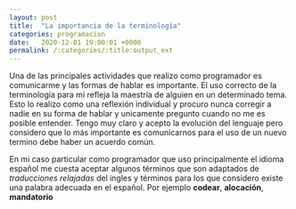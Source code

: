 ```yaml
---
layout: post
title:  "La importancia de la terminología"
categories: programacion
date:   2020-12-01 19:00:01 +0000
permalink: /:categories/:title:output_ext
---
```


Una de las principales actividades que realizo como programador es comunicarme y las formas de hablar es importante. El uso correcto de la terminología para mi refleja la maestría de alguien en un determinado tema. Esto lo realizo como una reflexión individual y procuro nunca corregir a nadie en su forma de hablar y unicamente pregunto cuando no me es posible entender. Tengo muy claro y acepto la evolución del lenguaje pero considero que lo más importante es comunicarnos para el uso de un nuevo termino debe haber un acuerdo común.

En mi caso particular como programador que uso principalmente el idioma español me cuesta aceptar algunos términos que son adaptados de _traducciones relajadas_ del ingles y términos para los que considero existe una palabra adecuada en el español. Por ejemplo **codear**, **alocación**, **mandatorio**
